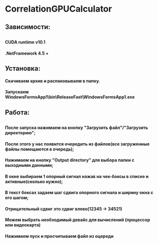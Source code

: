 # CorrelationGPUCalculator
 
<h2>
 Зависимости:
 <h2>
   <h4>
    CUDA runtime v10.1
     <h4>
      <h4>
    .NetFramework 4.5 +
     <h4>

 
 <h2>
 Установка:

  <h4>
Скачиваем архив и распаковываем в папку.
 <h4>
 <h4>
Запускаем WindowsFormsApp1\bin\ReleaseFast\WindowsFormsApp1.exe
<h4>

 <h2>
 Работа:
 <h2>
 <h4>
 После запуска нажимаем на кнопку "Загрузить файл"/"Загрузить директорию";
 <h4>
 <h4>
После этого у нас появится очередить из файлов(все загруженные файлы помещаются в очередь);
<h4>
  <h4>
Нажимаем на кнопку "Output directory" для выбора папки с выходными данными;
<h4>
   <h4>
В окне выбираем 1 опорный сигнал нажав на чек-боксы в списке и активные(сколько нужно);
<h4>
    <h4>
В текст боксах задаем шаг сдвига опорного сигнала и ширину окна с его шагом;
<h4>
     <h4>
Отрицательный сдвиг это сдвиг влево(12345 -> 34521) 
<h4>
 <h4>
 Можем выбрать необходимый девайс для вычислений (процессор или видеокарта)
  <h4>
   Нажимаем пуск и просчитываем файл из оцереди
   <h4>

    
 
 
